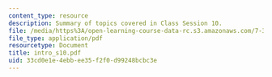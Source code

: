 ```yaml
---
content_type: resource
description: Summary of topics covered in Class Session 10.
file: /media/https%3A/open-learning-course-data-rc.s3.amazonaws.com/7-340-ubiquitination-the-proteasome-and-human-disease-fall-2004/33cd0e1e4ebbee35f2f0d99248bcbc3e_intro_s10.pdf
file_type: application/pdf
resourcetype: Document
title: intro_s10.pdf
uid: 33cd0e1e-4ebb-ee35-f2f0-d99248bcbc3e
---
```

